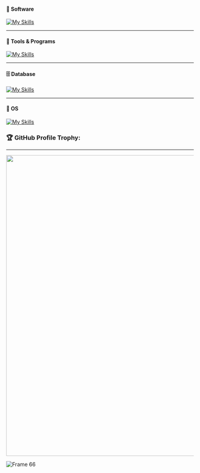 #### 🦾 Software
[![My Skills](https://skillicons.dev/icons?i=python,cpp,js,html,css,nodejs,arduino,bootstrap,cs,dotnet,react,php)](https://skillicons.dev)

---
#### 🧬 Tools & Programs
[![My Skills](https://skillicons.dev/icons?i=androidstudio,docker,vim,git,regex)](https://skillicons.dev)

---
#### 🗄 Database
[![My Skills](https://skillicons.dev/icons?i=mysql,mongodb,sqlite)](https://skillicons.dev)

---
#### 🔮 OS
[![My Skills](https://skillicons.dev/icons?i=linux)](https://skillicons.dev)
  
  ### 🏆 GitHub Profile Trophy:
---
 <div>
  <img width=810 src="https://github-profile-trophy.vercel.app/?username=ricardo-alberti&theme=matrix&no-frame=true&no-bg=true&column=-1"/>
</div>

  
![Frame 66](https://web.archive.org/web/20091027080430im_/http://www.geocities.com/lady_daisydew/Creatures/a-rabbit12.gif)

